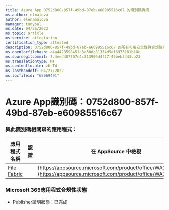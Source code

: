 ```yaml
---
title: Azure App 0752d800-857f-49bd-87eb-e60985516c67 的識別碼資訊
ms.author: elmalova
author: elenamalova
manager: tonybal
ms.date: 04/26/2022
ms.topic: article
ms.service: attestation
certification_type: attested
description: 0752d800-857f-49bd-87eb-e60985516c67 的所有可用安全性與合規性資訊。
ms.openlocfilehash: a4a4423598451c3a380c81334d5af6973181b18c
ms.sourcegitcommit: 7c4eed407267c4c313909d4f27f46bebf443cb23
ms.translationtype: MT
ms.contentlocale: zh-TW
ms.lasthandoff: 04/27/2022
ms.locfileid: "65069491"
---
```

# <a name="azure-app-id-0752d800-857f-49bd-87eb-e60985516c67"></a>Azure App識別碼：0752d800-857f-49bd-87eb-e60985516c67


### <a name="apps-associated-with-this-id"></a>與此識別碼相關聯的應用程式：
| **應用程式名稱** | **認證** | **在 AppSource 中檢視** |
|--------------|---------------|-----------------------|
| [File Fabric](../forward/WA200003017.md) |  | [https://appsource.microsoft.com/product/office/WA200003017](https://appsource.microsoft.com/product/office/WA200003017) |

### <a name="microsoft-365-app-compliance-status"></a>Microsoft 365應用程式合規性狀態
- Publisher證明狀態：已完成

